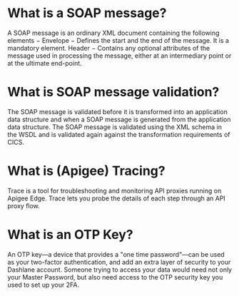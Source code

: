 # What is a SOAP message?

A SOAP message is an ordinary XML document containing the following elements − Envelope − Defines the start and the end of the message. It is a mandatory element. Header − Contains any optional attributes of the message used in processing the message, either at an intermediary point or at the ultimate end-point.

# What is SOAP  message validation?

The SOAP message is validated before it is transformed into an application data structure and when a SOAP message is generated from the application data structure. The SOAP message is validated using the XML schema in the WSDL and is validated again against the transformation requirements of CICS.

# What is (Apigee) Tracing?

Trace is a tool for troubleshooting and monitoring API proxies running on Apigee Edge. Trace lets you probe the details of each step through an API proxy flow.

# What is an OTP Key?

An OTP key—a device that provides a "one time password"—can be used as your two-factor authentication, and add an extra layer of security to your Dashlane account. Someone trying to access your data would need not only your Master Password, but also need access to the OTP security key you used to set up your 2FA.

